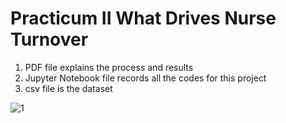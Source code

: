 # Practicum II What Drives Nurse Turnover

1. PDF file explains the process and results
2. Jupyter Notebook file records all the codes for this project
3. csv file is the dataset

![1](https://user-images.githubusercontent.com/65145258/235403766-7229e896-8418-4bfc-a5ce-09b919a05185.jpg)
